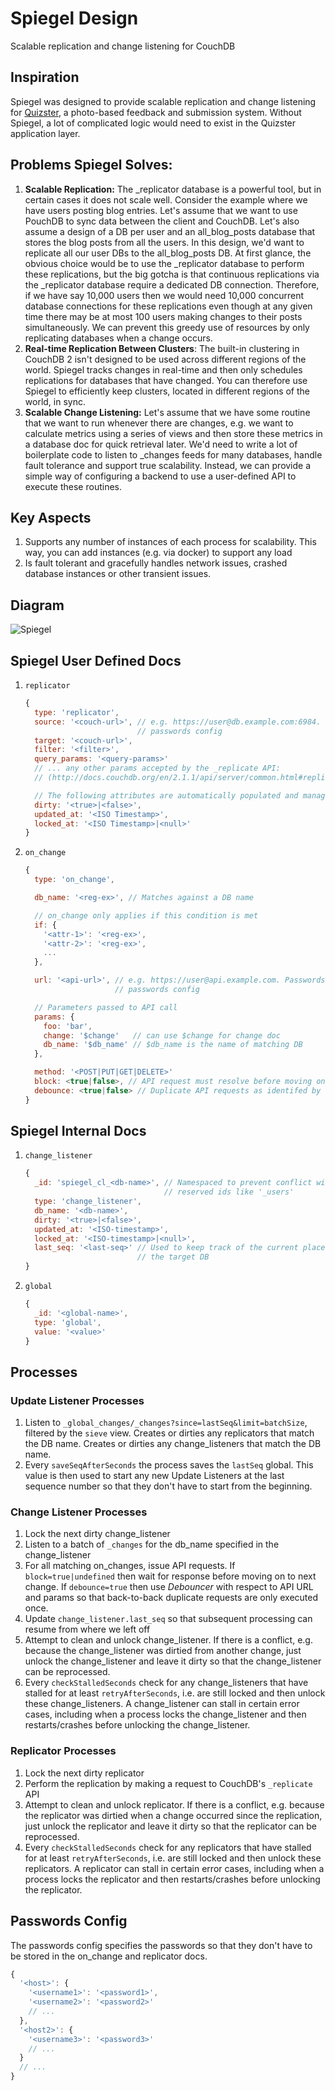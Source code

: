 # Spiegel Design

Scalable replication and change listening for CouchDB

## Inspiration
Spiegel was designed to provide scalable replication and change listening for [Quizster](https://quizster.co), a photo-based feedback and submission system. Without Spiegel, a lot of complicated logic would need to exist in the Quizster application layer.

## Problems Spiegel Solves:
1. **Scalable Replication:** The _replicator database is a powerful tool, but in certain cases it does not scale well. Consider the example where we have users posting blog entries. Let's assume that we want to use PouchDB to sync data between the client and CouchDB. Let's also assume a design of a DB per user and an all_blog_posts database that stores the blog posts from all the users. In this design, we'd want to replicate all our user DBs to the all_blog_posts DB. At first glance, the obvious choice would be to use the _replicator database to perform these replications, but the big gotcha is that continuous replications via the _replicator database require a dedicated DB connection. Therefore, if we have say 10,000 users then we would need 10,000 concurrent database connections for these replications even though at any given time there may be at most 100 users making changes to their posts simultaneously. We can prevent this greedy use of resources by only replicating databases when a change occurs.
2. **Real-time Replication Between Clusters**: The built-in clustering in CouchDB 2 isn't designed to be used across different regions of the world. Spiegel tracks changes in real-time and then only schedules replications for databases that have changed. You can therefore use Spiegel to efficiently keep clusters, located in different regions of the world, in sync.
3. **Scalable Change Listening:** Let's assume that we have some routine that we want to run whenever there are changes, e.g. we want to calculate metrics using a series of views and then store these metrics in a database doc for quick retrieval later. We'd need to write a lot of boilerplate code to listen to _changes feeds for many databases, handle fault tolerance and support true scalability. Instead, we can provide a simple way of configuring a backend to use a user-defined API to execute these routines.

## Key Aspects
1. Supports any number of instances of each process for scalability. This way, you can add instances (e.g. via docker) to support any load
2. Is fault tolerant and gracefully handles network issues, crashed database instances or other transient issues.

## Diagram
![Spiegel](spiegel.svg)

## Spiegel User Defined Docs

1. `replicator`
    ```js
    {
      type: 'replicator',
      source: '<couch-url>', // e.g. https://user@db.example.com:6984. Passwords maintained via
                             // passwords config
      target: '<couch-url>',
      filter: '<filter>',
      query_params: '<query-params>'
      // ... any other params accepted by the _replicate API:
      // (http://docs.couchdb.org/en/2.1.1/api/server/common.html#replicate)

      // The following attributes are automatically populated and managed by Spiegel
      dirty: '<true>|<false>',
      updated_at: '<ISO Timestamp>',
      locked_at: '<ISO Timestamp>|<null>'
    }
    ```

2. `on_change`
    ```js
    {
      type: 'on_change',

      db_name: '<reg-ex>', // Matches against a DB name

      // on_change only applies if this condition is met
      if: {
        '<attr-1>': '<reg-ex>',
        '<attr-2>': '<reg-ex>',
        ...
      },

      url: '<api-url>', // e.g. https://user@api.example.com. Passwords maintained via
                        // passwords config

      // Parameters passed to API call
      params: {
        foo: 'bar',
        change: '$change'   // can use $change for change doc
        db_name: '$db_name' // $db_name is the name of matching DB
      },

      method: '<POST|PUT|GET|DELETE>'
      block: <true|false>, // API request must resolve before moving on
      debounce: <true|false> // Duplicate API requests as identifed by URL and params are ignored
    }
    ```

## Spiegel Internal Docs

1. `change_listener`
    ```js
    {
      _id: 'spiegel_cl_<db-name>', // Namespaced to prevent conflict with replicators and
                                   // reserved ids like '_users'
      type: 'change_listener',
      db_name: '<db-name>',
      dirty: '<true>|<false>',
      updated_at: '<ISO-timestamp>',
      locked_at: '<ISO-timestamp>|<null>',
      last_seq: '<last-seq>' // Used to keep track of the current place in the _changes feed for
                             // the target DB
    }
    ```

2. `global`
    ```js
    {
      _id: '<global-name>',
      type: 'global',
      value: '<value>'
    }
    ```

## Processes

### Update Listener Processes
1. Listen to `_global_changes/_changes?since=lastSeq&limit=batchSize`, filtered by the `sieve` view. Creates or dirties any replicators that match the DB name. Creates or dirties any change_listeners that match the DB name.
2. Every `saveSeqAfterSeconds` the process saves the `lastSeq` global. This value is then used to start any new Update Listeners at the last sequence number so that they don't have to start from the beginning.

### Change Listener Processes
1. Lock the next dirty change_listener
2. Listen to a batch of `_changes` for the db_name specified in the change_listener
3. For all matching on_changes, issue API requests. If `block=true|undefined` then wait for response before moving on to next change. If `debounce=true` then use _Debouncer_ with respect to API URL and params so that back-to-back duplicate requests are only executed once.
4. Update `change_listener.last_seq` so that subsequent processing can resume from where we left off
5. Attempt to clean and unlock change_listener. If there is a conflict, e.g. because the change_listener was dirtied from another change, just unlock the change_listener and leave it dirty so that the change_listener can be reprocessed.
6. Every `checkStalledSeconds` check for any change_listeners that have stalled for at least `retryAfterSeconds`, i.e. are still locked and then unlock these change_listeners. A change_listener can stall in certain error cases, including when a process locks the change_listener and then restarts/crashes before unlocking the change_listener.

### Replicator Processes
1. Lock the next dirty replicator
2. Perform the replication by making a request to CouchDB's `_replicate` API
3. Attempt to clean and unlock replicator. If there is a conflict, e.g. because the replicator was dirtied when a change occurred since the replication, just unlock the replicator and leave it dirty so that the replicator can be reprocessed.
4. Every `checkStalledSeconds` check for any replicators that have stalled for at least `retryAfterSeconds`, i.e. are still locked and then unlock these replicators. A replicator can stall in certain error cases, including when a process locks the replicator and then restarts/crashes before unlocking the replicator.

## Passwords Config
The passwords config specifies the passwords so that they don't have to be stored in the on_change and replicator docs.

```js
{
  '<host>': {
    '<username1>': '<password1>',
    '<username2>': '<password2>'
    // ...
  },
  '<host2>': {
    '<username3>': '<password3>'
    // ...
  }
  // ...
}
```
